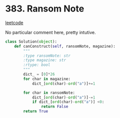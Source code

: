 # 383. Ransom Note

[leetcode](https://leetcode.com/problems/ransom-note/description/)

No particular comment here, pretty intutive.

```python
class Solution(object):
    def canConstruct(self, ransomNote, magazine):
        """
        :type ransomNote: str
        :type magazine: str
        :rtype: bool
        """
        dict_ = [0]*26
        for char in magazine:
            dict_[ord(char)-ord("a")]+=1

        for char in ransomNote:
            dict_[ord(char)-ord("a")]-=1
            if dict_[ord(char)-ord("a")] <0:
                return False
        return True


```
